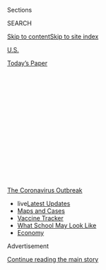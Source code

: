 <div id="app">

<div>

<div>

<div>

<div class="NYTAppHideMasthead css-1q2w90k e1suatyy0">

<div class="section css-ui9rw0 e1suatyy2">

<div class="css-eph4ug er09x8g0">

<div class="css-6n7j50">

</div>

<span class="css-1dv1kvn">Sections</span>

<div class="css-10488qs">

<span class="css-1dv1kvn">SEARCH</span>

</div>

[Skip to content](#site-content)[Skip to site
index](#site-index)

</div>

<div id="masthead-section-label" class="css-1wr3we4 eaxe0e00">

[U.S.](https://www.nytimes.com/section/us)

</div>

<div class="css-10698na e1huz5gh0">

</div>

</div>

<div id="masthead-bar-one" class="section hasLinks css-15hmgas e1csuq9d3">

<div class="css-uqyvli e1csuq9d0">

</div>

<div class="css-1uqjmks e1csuq9d1">

</div>

<div class="css-9e9ivx">

[](https://myaccount.nytimes.com/auth/login?response_type=cookie&client_id=vi)

</div>

<div class="css-1bvtpon e1csuq9d2">

[Today’s
Paper](https://www.nytimes.com/section/todayspaper)

</div>

</div>

</div>

</div>

<div data-aria-hidden="false">

<div id="site-content" data-role="main">

<div>

<div class="css-1aor85t" style="opacity:0.000000001;z-index:-1;visibility:hidden">

<div class="css-1hqnpie">

<div class="css-epjblv">

<span class="css-17xtcya">[U.S.](/section/us)</span><span class="css-x15j1o">|</span><span class="css-fwqvlz">As
the Virus Surged, Florida Partied. Tracking the Revelers Has Been
Tough.</span>

</div>

<div class="css-k008qs">

<div class="css-1iwv8en">

<span class="css-18z7m18"></span>

<div>

</div>

</div>

<span class="css-1n6z4y">https://nyti.ms/2Z3QEc8</span>

<div class="css-1705lsu">

<div class="css-4xjgmj">

<div class="css-4skfbu" data-role="toolbar" data-aria-label="Social Media Share buttons, Save button, and Comments Panel with current comment count" data-testid="share-tools">

  - 
  - 
  - 
  - 
    
    <div class="css-6n7j50">
    
    </div>

  - 
  - 

</div>

</div>

</div>

</div>

</div>

</div>

<div id="NYT_TOP_BANNER_REGION" class="css-13pd83m">

<div>

<div id="styln-prism-menu-1592847958612" class="section interactive-content interactive-size-medium css-1edisqu">

<div class="css-17ih8de interactive-body">

<div id="scroll-container" class="css-1gj85ro">

[<span class="styln-title-wrap"><span class="css-1pje3qr">The
Coronavirus</span><span class="css-1pje3qr">
Outbreak</span></span>](https://www.nytimes.com/news-event/coronavirus?action=click&pgtype=Article&state=default&region=TOP_BANNER&context=storylines_menu)

  - <span class="css-kqxiym" data-emphasize="true">live</span>[Latest
    Updates](https://www.nytimes.com/2020/08/01/world/coronavirus-covid-19.html?action=click&pgtype=Article&state=default&region=TOP_BANNER&context=storylines_menu)
  - [Maps and
    Cases](https://www.nytimes.com/interactive/2020/us/coronavirus-us-cases.html?action=click&pgtype=Article&state=default&region=TOP_BANNER&context=storylines_menu)
  - [Vaccine
    Tracker](https://www.nytimes.com/interactive/2020/science/coronavirus-vaccine-tracker.html?action=click&pgtype=Article&state=default&region=TOP_BANNER&context=storylines_menu)
  - [What School May Look
    Like](https://www.nytimes.com/interactive/2020/07/29/us/schools-reopening-coronavirus.html?action=click&pgtype=Article&state=default&region=TOP_BANNER&context=storylines_menu)
  - [Economy](https://www.nytimes.com/live/2020/07/31/business/stock-market-today-coronavirus?action=click&pgtype=Article&state=default&region=TOP_BANNER&context=storylines_menu)

</div>

</div>

</div>

</div>

</div>

<div id="top-wrapper" class="css-1sy8kpn">

<div id="top-slug" class="css-l9onyx">

Advertisement

</div>

[Continue reading the main
story](#after-top)

<div class="ad top-wrapper" style="text-align:center;height:100%;display:block;min-height:250px">

<div id="top" class="place-ad" data-position="top" data-size-key="top">

</div>

</div>

<div id="after-top">

</div>

</div>

<div>

<div id="sponsor-wrapper" class="css-1hyfx7x">

<div id="sponsor-slug" class="css-19vbshk">

Supported by

</div>

[Continue reading the main
story](#after-sponsor)

<div id="sponsor" class="ad sponsor-wrapper" style="text-align:center;height:100%;display:block">

</div>

<div id="after-sponsor">

</div>

</div>

<div class="css-186x18t">

</div>

<div class="css-1vkm6nb ehdk2mb0">

# As the Virus Surged, Florida Partied. Tracking the Revelers Has Been Tough.

</div>

With the coronavirus exploding, trying to trace the contacts of every
positive case has become unrealistic in Florida, especially among
elusive partygoers.

<div class="css-79elbk" data-testid="photoviewer-wrapper">

<div class="css-z3e15g" data-testid="photoviewer-wrapper-hidden">

</div>

<div class="css-1a48zt4 ehw59r15" data-testid="photoviewer-children">

![<span class="css-16f3y1r e13ogyst0" data-aria-hidden="true">The quest
to limit parties and other social gatherings has gained new urgency
because of the exploding coronavirus in
Florida.</span><span class="css-cnj6d5 e1z0qqy90" itemprop="copyrightHolder"><span class="css-1ly73wi e1tej78p0">Credit...</span><span><span>Eve
Edelheit for The New York
Times</span></span></span>](https://static01.nyt.com/images/2020/07/05/us/00virus-florida01/00virus-florida01-articleLarge.jpg?quality=75&auto=webp&disable=upscale)

</div>

</div>

<div class="css-18e8msd">

<div class="css-vp77d3 epjyd6m0">

<div class="css-hus3qt ey68jwv0" data-aria-hidden="true">

[![Patricia
Mazzei](https://static01.nyt.com/images/2018/11/28/multimedia/author-patricia-mazzei/author-patricia-mazzei-thumbLarge.png
"Patricia Mazzei")](https://www.nytimes.com/by/patricia-mazzei)

</div>

<div class="css-1baulvz">

By [<span class="css-1baulvz last-byline" itemprop="name">Patricia
Mazzei</span>](https://www.nytimes.com/by/patricia-mazzei)

</div>

</div>

  - 
    
    <div class="css-ld3wwf e16638kd2">
    
    Published July 6, 2020Updated July 20,
    2020
    
    </div>

  - 
    
    <div class="css-4xjgmj">
    
    <div class="css-pvvomx" data-role="toolbar" data-aria-label="Social Media Share buttons, Save button, and Comments Panel with current comment count" data-testid="share-tools">
    
      - 
      - 
      - 
      - 
        
        <div class="css-6n7j50">
        
        </div>
    
      - 
      - 
    
    </div>
    
    </div>

</div>

</div>

<div class="section meteredContent css-1r7ky0e" name="articleBody" itemprop="articleBody">

<div class="css-1fanzo5 StoryBodyCompanionColumn">

<div class="css-53u6y8">

MIAMI — Miami’s flashy nightclubs closed in March, but the parties have
raged on in the waterfront manse tucked in the lush residential
neighborhood of Belle Meade Island. Revelers arrive in sports cars and
ride-shares several nights a week, say neighbors who have spied
professional bouncers at the door and bought earplugs to try to sleep
through the thumping dance beats.

They are the sort of parties — drawing throngs of maskless strangers to
rave until sunrise — that local health officials say have been a notable
contributing factor to the [soaring number of coronavirus
cases](https://www.nytimes.com/2020/06/28/us/coronavirus-florida-miami.html)
in Florida, one of the most troubling infection spots in the country.

Just how many parties have been linked to
[Covid-19](https://www.nytimes.com/2020/07/20/us/coronavirus-florida-elderly.html)
is unclear because
[Florida](https://www.nytimes.com/2020/07/20/us/coronavirus-florida-elderly.html)
does not make public information about confirmed disease clusters. On
Belle Meade Island, neighbors fear the large numbers of people going in
and out of the house parties are precisely what public health officials
have warned them about.

</div>

</div>

<div>

</div>

<div class="css-1fanzo5 StoryBodyCompanionColumn">

<div class="css-53u6y8">

“We have hundreds of people coming onto this island,” said Jeri
Klemme-Zaiac, a nurse practitioner who has lived in the neighborhood for
25 years. “This is how this is spreading: People have no regard for
anyone else.”

</div>

</div>

<div class="css-1fanzo5 StoryBodyCompanionColumn">

<div class="css-53u6y8">

The city of Miami and the Miami-Dade Police Department shut down a party
at the house just before midnight on Wednesday, a spokesman for the
department said. Officers kicked out perhaps a hundred people, estimated
Rita Lagace, who lives next door and saw the attendees reluctantly
depart. She predicted the festivities would soon return: Targeting loud
parties has always been a game of whack-a-mole in Miami, a city famous
for its dazzling nightlife.

But the quest to end parties and other social gatherings has gained new
urgency because of the [exploding coronavirus in
Florida](https://www.nytimes.com/2020/06/26/us/coronavirus-florida-texas-bars-closing.html),
which reported more than 10,000 new cases on Sunday. The state’s contact
tracers, already overwhelmed by the surging number of new cases, have
found it especially difficult to track how the virus jumped from one
party guest to the next because some infected people refused to divulge
whom they went out with or had over to their house.

“We are starting to encounter a fair amount of pushback from younger
folks when you call them up and say, ‘We want to know everyone who was
at your party,’” said Dr. J. Glenn Morris Jr., director of the Emerging
Pathogens Institute at the University of Florida in Gainesville, a
college town where local officials have begged students to stop
partying. “There’s very much a sense of, ‘That’s none of your
business.’”

On Monday, Miami-Dade County’s mayor, Carlos Gimenez, announced that he
would close restaurants, other than takeout and delivery services, along
with ballrooms, banquet facilities, party venues, gyms and fitness
centers. The short-term rentals that often turn into party venues were
also included in the order.

</div>

</div>

<div class="css-1fanzo5 StoryBodyCompanionColumn">

<div class="css-53u6y8">

Later on Monday, the mayor relented and said he would allow outdoor
dining at tables of no more than four people, “with music played at a
level that does not require shouting” in order to minimize the emission
of airborne
droplets.

<div id="NYT_MAIN_CONTENT_1_REGION" class="css-9tf9ac">

<div>

<div id="styln-covid-updates-world" class="section interactive-content interactive-size-medium css-1ftcdic">

<div class="css-17ih8de interactive-body">

<div id="styln-briefing-block" data-asset-id="QXJ0aWNsZTpueXQ6Ly9hcnRpY2xlLzhiMjRmNTQ0LWVhMmUtNTlmNC1hMDZiLTM0YWI3YTlmN2E4YQ==">

<div class="briefing-block-header-section">

# [Latest Updates: Global Coronavirus Outbreak](https://www.nytimes.com/2020/08/01/world/coronavirus-covid-19.html?action=click&pgtype=Article&state=default&region=MAIN_CONTENT_1&context=storylines_live_updates)

<div class="briefing-block-ts">

Updated 2020-08-02T07:42:09.613Z

</div>

</div>

  - [The U.S. reels as July cases more than double the total of any
    other
    month.](https://www.nytimes.com/2020/08/01/world/coronavirus-covid-19.html?action=click&pgtype=Article&state=default&region=MAIN_CONTENT_1&context=storylines_live_updates#link-34047410)
  - [Top U.S. officials work to break an impasse over the federal
    jobless
    benefit.](https://www.nytimes.com/2020/08/01/world/coronavirus-covid-19.html?action=click&pgtype=Article&state=default&region=MAIN_CONTENT_1&context=storylines_live_updates#link-780ec966)
  - [Its outbreak untamed, Melbourne goes into even greater
    lockdown.](https://www.nytimes.com/2020/08/01/world/coronavirus-covid-19.html?action=click&pgtype=Article&state=default&region=MAIN_CONTENT_1&context=storylines_live_updates#link-2bc8948)

<div class="briefing-block-footer">

<div class="briefing-block-footer-meta">

[See more
updates](https://www.nytimes.com/2020/08/01/world/coronavirus-covid-19.html?action=click&pgtype=Article&state=default&region=MAIN_CONTENT_1&context=storylines_live_updates)

</div>

<div class="briefing-block-briefinglinks">

<span>More live coverage:</span>
[Markets](https://www.nytimes.com/live/2020/07/31/business/stock-market-today-coronavirus?action=click&pgtype=Article&state=default&region=MAIN_CONTENT_1&context=storylines_live_updates)

</div>

</div>

</div>

</div>

</div>

</div>

</div>

The mayor cited a spike in cases among people aged 18 to 34 that
appeared to result, in part, from gatherings without proper social
distancing or masks. “Contributing to the positives in that age group,
the doctors have told me, were graduation parties, gatherings at
restaurants that turned into packed parties in violation of the rules
and street protests where people could not maintain social distancing
and where not everyone was wearing facial coverings,” he said in a
statement.

The party problem is not limited to Florida. In New York, officials in
Rockland County [issued
subpoenas](https://www.nytimes.com/2020/07/01/nyregion/rockland-coronavirus-party.html)
to eight partygoers, all in their 20s, who had refused to answer even
basic questions about a party they attended, hosted by a person who was
sick. The subpoenas threatened a daily fine of up to $2,000. The eight
people quickly complied.

In Miami, the city filed an injunction against the owner of the Belle
Meade Island party house on Monday, citing multiple zoning and building
code violations, including what the city says is unlawful use of the
property as a venue space.

Florida’s cases began climbing in June, about a month after the start of
the state’s economic reopening. The surge came after Memorial Day and
several weeks of protests against police brutality, though public health
officials had not publicly tied any outbreaks directly to [the
beaches](https://www.nytimes.com/2020/04/30/us/newsom-beaches-california-coronavirus.html)
or the demonstrations. Instead, they said people resuming their normal
jaunts to bars, restaurants and parties had spread the virus.

Governments can force restaurants and bars to scale back or close, but
it is harder to tackle house parties — or even define them in a way that
would grant officials jurisdiction.

“What’s a house party?” Mayor Gimenez of Miami-Dade County said last
week. “It’s very hard to control,” he said, unless unlawful commercial
activities in residences, like cover charges, are involved.

</div>

</div>

<div class="css-79elbk" data-testid="photoviewer-wrapper">

<div class="css-z3e15g" data-testid="photoviewer-wrapper-hidden">

</div>

<div class="css-1a48zt4 ehw59r15" data-testid="photoviewer-children">

![<span class="css-16f3y1r e13ogyst0" data-aria-hidden="true">Public
health officials said people resuming their normal jaunts to bars,
restaurants and parties had spread the
virus.</span><span class="css-cnj6d5 e1z0qqy90" itemprop="copyrightHolder"><span class="css-1ly73wi e1tej78p0">Credit...</span><span>Eve
Edelheit for The New York
Times</span></span>](https://static01.nyt.com/images/2020/07/05/us/00virus-florida02/merlin_174006723_485b4aba-240b-4ab1-8d66-13d754693544-articleLarge.jpg?quality=75&auto=webp&disable=upscale)

</div>

</div>

<div class="css-1fanzo5 StoryBodyCompanionColumn">

<div class="css-53u6y8">

Some of the parties have involved inviting friends of friends — and even
random people — on social media, making attendees challenging to trace.

The contact tracing effort was intended to be comprehensive. Human
nature, however, has made it frustratingly narrow, its limitations
amplified in Florida by the state’s failure to hire sufficient contact
tracers, test everyone who has shared close quarters with infected
people and isolate all of those who test positive, experts say.

“Contact tracing and testing is a tool for action, and that’s not the
way we’ve been using it in the United States, for the most part,” said
Dr. Aileen M. Marty, an infectious disease professor at Florida
International University. “When you do it right, testing and contact
tracing can eliminate the virus from the community.”

“We failed to act,” she said.

The socializing that followed [Florida’s rapid economic
reopening](https://www.nytimes.com/2020/06/26/nyregion/florida-coronavirus-ny.html)
has left the state reeling from the virus. The Department of Health
reported more than 11,400 infections on Saturday, a record. Florida
cases made up 20 percent of [all U.S. cases on
Thursday](https://www.nytimes.com/2020/07/02/world/coronavirus-us.html?action=click&module=Top%20Stories&pgtype=Homepage).
Patients with Covid-19 have begun to fill up Florida hospital wards,
forcing some hospitals to [scrap elective
surgeries](https://www.nytimes.com/2020/07/01/world/coronavirus-updates.html),
as they did early on in the pandemic. More than 3,600 people have died,
including [an 11-year-old
boy](https://www.miamiherald.com/news/coronavirus/article243959612.html).

Desperate local officials have adopted local mask requirements and
[closed the
beaches](https://www.nytimes.com/2020/07/02/us/coronavirus-fourth-of-july.html)
over the long holiday weekend. Some communities were deploying teams to
go door-to-door in the hardest hit neighborhoods, distributing masks,
bottles of hand sanitizer and fliers with information on coronavirus
symptoms and testing.

Gov. Ron DeSantis, a Republican, insisted there would be no new
shutdown, but a piecemeal rollback is still underway: The state banned
drinking at bars. Miami-Dade County ordered entertainment venues to
close again and imposed a curfew.

</div>

</div>

<div class="css-1fanzo5 StoryBodyCompanionColumn">

<div class="css-53u6y8">

“If everyone is enjoying life but doing it responsibly, we’re going to
be fine,” Mr. DeSantis said on Thursday in Tampa after a visit from Vice
President Mike Pence.

The Florida Department of Health has about 1,600 students,
epidemiologists and other staff doing contact tracing, and it has hired
a contractor to bring on 600 more people, for a total of 2,200. That is
about a third of the roughly 6,400 tracers that will be needed to meet
the target of 30 tracers per 100,000 people
[recommended](https://www.naccho.org/uploads/full-width-images/Contact-Tracing-Statement-4-16-2020.pdf)
by the National Association of County and City Health
Officials.

<div id="NYT_MAIN_CONTENT_3_REGION" class="css-9tf9ac">

<div>

<div id="styln-prism-freeform-1594220623585" class="section interactive-content interactive-size-medium css-1ftcdic">

<div class="css-17ih8de interactive-body">

<div id="prism-freeform-block-62021" class="css-19mumt8" data-role="complementary" data-storyline="The Coronavirus Outbreak" data-truncated="true" tabindex="0">

<div class="css-a8d9oz">

<div class="css-eb027h">

[](https://www.nytimes.com/news-event/coronavirus?action=click&pgtype=Article&state=default&region=MAIN_CONTENT_3&context=storylines_faq)

### The Coronavirus Outbreak ›

#### Frequently Asked Questions

Updated July 27, 2020

  - #### Should I refinance my mortgage?
    
      - [It could be a good
        idea,](https://www.nytimes.com/article/coronavirus-money-unemployment.html?action=click&pgtype=Article&state=default&region=MAIN_CONTENT_3&context=storylines_faq)
        because mortgage rates have [never been
        lower.](https://www.nytimes.com/2020/07/16/business/mortgage-rates-below-3-percent.html?action=click&pgtype=Article&state=default&region=MAIN_CONTENT_3&context=storylines_faq)
        Refinancing requests have pushed mortgage applications to some
        of the highest levels since 2008, so be prepared to get in line.
        But defaults are also up, so if you’re thinking about buying a
        home, be aware that some lenders have tightened their standards.

  - #### What is school going to look like in September?
    
      - It is unlikely that many schools will return to a normal
        schedule this fall, requiring the grind of [online
        learning](https://www.nytimes.com/2020/06/05/us/coronavirus-education-lost-learning.html?action=click&pgtype=Article&state=default&region=MAIN_CONTENT_3&context=storylines_faq),
        [makeshift child
        care](https://www.nytimes.com/2020/05/29/us/coronavirus-child-care-centers.html?action=click&pgtype=Article&state=default&region=MAIN_CONTENT_3&context=storylines_faq)
        and [stunted
        workdays](https://www.nytimes.com/2020/06/03/business/economy/coronavirus-working-women.html?action=click&pgtype=Article&state=default&region=MAIN_CONTENT_3&context=storylines_faq)
        to continue. California’s two largest public school districts —
        Los Angeles and San Diego — said on July 13, that [instruction
        will be remote-only in the
        fall](https://www.nytimes.com/2020/07/13/us/lausd-san-diego-school-reopening.html?action=click&pgtype=Article&state=default&region=MAIN_CONTENT_3&context=storylines_faq),
        citing concerns that surging coronavirus infections in their
        areas pose too dire a risk for students and teachers. Together,
        the two districts enroll some 825,000 students. They are the
        largest in the country so far to abandon plans for even a
        partial physical return to classrooms when they reopen in
        August. For other districts, the solution won’t be an
        all-or-nothing approach. [Many
        systems](https://bioethics.jhu.edu/research-and-outreach/projects/eschool-initiative/school-policy-tracker/),
        including the nation’s largest, New York City, are devising
        [hybrid
        plans](https://www.nytimes.com/2020/06/26/us/coronavirus-schools-reopen-fall.html?action=click&pgtype=Article&state=default&region=MAIN_CONTENT_3&context=storylines_faq)
        that involve spending some days in classrooms and other days
        online. There’s no national policy on this yet, so check with
        your municipal school system regularly to see what is happening
        in your community.

  - #### Is the coronavirus airborne?
    
      - The coronavirus [can stay aloft for hours in tiny droplets in
        stagnant
        air](https://www.nytimes.com/2020/07/04/health/239-experts-with-one-big-claim-the-coronavirus-is-airborne.html?action=click&pgtype=Article&state=default&region=MAIN_CONTENT_3&context=storylines_faq),
        infecting people as they inhale, mounting scientific evidence
        suggests. This risk is highest in crowded indoor spaces with
        poor ventilation, and may help explain super-spreading events
        reported in meatpacking plants, churches and restaurants. [It’s
        unclear how often the virus is
        spread](https://www.nytimes.com/2020/07/06/health/coronavirus-airborne-aerosols.html?action=click&pgtype=Article&state=default&region=MAIN_CONTENT_3&context=storylines_faq)
        via these tiny droplets, or aerosols, compared with larger
        droplets that are expelled when a sick person coughs or sneezes,
        or transmitted through contact with contaminated surfaces, said
        Linsey Marr, an aerosol expert at Virginia Tech. Aerosols are
        released even when a person without symptoms exhales, talks or
        sings, according to Dr. Marr and more than 200 other experts,
        who [have outlined the evidence in an open letter to the World
        Health
        Organization](https://academic.oup.com/cid/article/doi/10.1093/cid/ciaa939/5867798).

  - #### What are the symptoms of coronavirus?
    
      - Common symptoms [include fever, a dry cough, fatigue and
        difficulty breathing or shortness of
        breath.](https://www.nytimes.com/article/symptoms-coronavirus.html?action=click&pgtype=Article&state=default&region=MAIN_CONTENT_3&context=storylines_faq)
        Some of these symptoms overlap with those of the flu, making
        detection difficult, but runny noses and stuffy sinuses are less
        common. [The C.D.C. has
        also](https://www.nytimes.com/2020/04/27/health/coronavirus-symptoms-cdc.html?action=click&pgtype=Article&state=default&region=MAIN_CONTENT_3&context=storylines_faq)
        added chills, muscle pain, sore throat, headache and a new loss
        of the sense of taste or smell as symptoms to look out for. Most
        people fall ill five to seven days after exposure, but symptoms
        may appear in as few as two days or as many as 14 days.

  - #### Does asymptomatic transmission of Covid-19 happen?
    
      - So far, the evidence seems to show it does. A widely cited
        [paper](https://www.nature.com/articles/s41591-020-0869-5)
        published in April suggests that people are most infectious
        about two days before the onset of coronavirus symptoms and
        estimated that 44 percent of new infections were a result of
        transmission from people who were not yet showing symptoms.
        Recently, a top expert at the World Health Organization stated
        that transmission of the coronavirus by people who did not have
        symptoms was “very rare,” [but she later walked back that
        statement.](https://www.nytimes.com/2020/06/09/world/coronavirus-updates.html?action=click&pgtype=Article&state=default&region=MAIN_CONTENT_3&context=storylines_faq#link-1f302e21)

<div id="styln-survey-component-62021" class="styln-survey-component" data-surveyname="faq" data-surveystoryline="coronavirus">

</div>

</div>

<div class="css-6mllg9">

</div>

<div class="css-pmm6ed">

<span class="css-5gimkt"></span>

</div>

</div>

</div>

</div>

</div>

</div>

</div>

With so much community spread, trying to trace the contacts of every
positive case becomes unrealistic, several public health officials said.

“We may have to change the priorities on tracing as the numbers continue
to increase, because at some point it is like drinking out of a fire
hose,” said Dr. Raul Pino, the health department officer in Orlando.

He has traced some contacts himself and found that many of the cases
emerged from people going out to dinner and
parties.

</div>

</div>

<div class="css-79elbk" data-testid="photoviewer-wrapper">

<div class="css-z3e15g" data-testid="photoviewer-wrapper-hidden">

</div>

<div class="css-1a48zt4 ehw59r15" data-testid="photoviewer-children">

<div class="css-1xdhyk6 erfvjey0">

<span class="css-1ly73wi e1tej78p0">Image</span>

<div class="css-zjzyr8">

<div data-testid="lazyimage-container" style="height:257.77777777777777px">

</div>

</div>

</div>

<span class="css-16f3y1r e13ogyst0" data-aria-hidden="true">Crews of
county employees fanned out to neighborhoods with the highest
concentration of cases, bringing blue tote bags containing a reusable
mask, bottles of hand sanitizer and informational
pamphlets.</span><span class="css-cnj6d5 e1z0qqy90" itemprop="copyrightHolder"><span class="css-1ly73wi e1tej78p0">Credit...</span><span>Saul
Martinez for The New York Times</span></span>

</div>

</div>

<div class="css-1fanzo5 StoryBodyCompanionColumn">

<div class="css-53u6y8">

“What we have found is young individuals who went out in a group,” he
said. “They later learned that someone in that group was positive.”

</div>

</div>

<div class="css-1fanzo5 StoryBodyCompanionColumn">

<div class="css-53u6y8">

Dalton Price, a recent college graduate who has been hired to do contact
tracing in Daytona Beach, said he and the other tracers used to have a
handful of new cases to call each day. Now they have more than a
hundred, which has shortened each interview to perhaps 10 to 20 minutes
from 30 to 45 minutes, he said. They must also spend time calling people
being monitored for their exposure, who get asked periodically whether
they have developed symptoms.

“It’s kind of overwhelming,” said Mr. Price, 22. “We’ve started doing a
more expedited case investigation so if the person’s symptoms aren’t
super severe, we will just get a general idea of where they’ve been, but
we won’t necessarily monitor all their contacts. We just say to them if
they could call them and tell them to self-quarantine.”

Officials in Miami-Dade, which recorded more than 1,600 cases on
Thursday, wanted to pay for additional contact tracers to work locally.
But because they must be hired by the state, the county has been unable
to grow the contact tracing force on its own.

Instead, the county assembled teams of county employees and sent them to
neighborhoods with the highest concentration of cases: less affluent
communities full of essential workers living in small, often
multigenerational homes. They carried blue tote bags each containing a
reusable mask, bottles of hand sanitizer and informational pamphlets.

Wearing masks, gloves and face shields, crews of workers fanned across
Miami’s Allapattah neighborhood on a recent scorching morning and began
knocking on doors.

“After three months?” one man said, chiding the team for not having come
by earlier in the pandemic. “I’d be dead by now\!”

Most people, however, were grateful. Narcisa Jirón, 67, hustled from her
second-floor apartment into the courtyard to get her bag and later asked
for a second mask. “I need this like I need water,” she said.

</div>

</div>

<div class="css-1fanzo5 StoryBodyCompanionColumn">

<div class="css-53u6y8">

“They have to lock everything down now,” said Tomás Trujillo, 47.
“Because this is just too much.”

Frances Robles contributed reporting from Key West, Fla. Sheelagh
McNeill contributed research.

</div>

</div>

<div>

</div>

</div>

<div>

</div>

<div>

</div>

<div>

</div>

<div>

<div id="bottom-wrapper" class="css-1ede5it">

<div id="bottom-slug" class="css-l9onyx">

Advertisement

</div>

[Continue reading the main
story](#after-bottom)

<div id="bottom" class="ad bottom-wrapper" style="text-align:center;height:100%;display:block;min-height:90px">

</div>

<div id="after-bottom">

</div>

</div>

</div>

</div>

</div>

## Site Index

<div>

</div>

## Site Information Navigation

  - [© <span>2020</span> <span>The New York Times
    Company</span>](https://help.nytimes.com/hc/en-us/articles/115014792127-Copyright-notice)

<!-- end list -->

  - [NYTCo](https://www.nytco.com/)
  - [Contact
    Us](https://help.nytimes.com/hc/en-us/articles/115015385887-Contact-Us)
  - [Work with us](https://www.nytco.com/careers/)
  - [Advertise](https://nytmediakit.com/)
  - [T Brand Studio](http://www.tbrandstudio.com/)
  - [Your Ad
    Choices](https://www.nytimes.com/privacy/cookie-policy#how-do-i-manage-trackers)
  - [Privacy](https://www.nytimes.com/privacy)
  - [Terms of
    Service](https://help.nytimes.com/hc/en-us/articles/115014893428-Terms-of-service)
  - [Terms of
    Sale](https://help.nytimes.com/hc/en-us/articles/115014893968-Terms-of-sale)
  - [Site
    Map](https://spiderbites.nytimes.com)
  - [Help](https://help.nytimes.com/hc/en-us)
  - [Subscriptions](https://www.nytimes.com/subscription?campaignId=37WXW)

</div>

</div>

</div>

</div>
